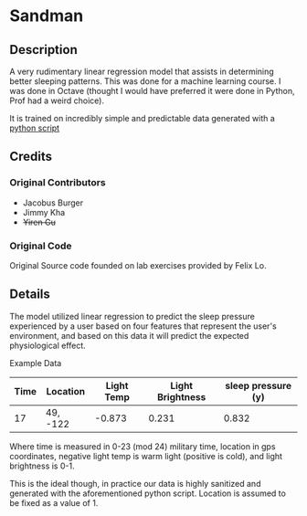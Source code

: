 # Sandman

## Description

A very rudimentary linear regression model that assists in determining better sleeping patterns. This was done for a machine learning course. I was done in Octave (thought I would have preferred it were done in Python, Prof had a weird choice).

It is trained on incredibly simple and predictable data generated with a [python script]()

## Credits

### Original Contributors
* Jacobus Burger
* Jimmy Kha
* ~~Yiren Gu~~

### Original Code

Original Source code founded on lab exercises provided by Felix Lo.

## Details

The model utilized linear regression to predict the sleep pressure experienced by a user based on four features that represent the user's environment, and based on this data it will predict the expected physiological effect.

Example Data

| Time | Location | Light Temp | Light Brightness | sleep pressure (y) |
|------|----------|------------|------------------|--------------------|
| 17 | 49, -122 | -0.873 | 0.231 | 0.832 |

Where time is measured in 0-23 (mod 24) military time, location in gps coordinates, negative light temp is warm light (positive is cold), and light brightness is 0-1.

This is the ideal though, in practice our data is highly sanitized and generated with the aforementioned python script. Location is assumed to be fixed as a value of 1.


